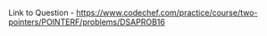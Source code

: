 Link to Question - https://www.codechef.com/practice/course/two-pointers/POINTERF/problems/DSAPROB16